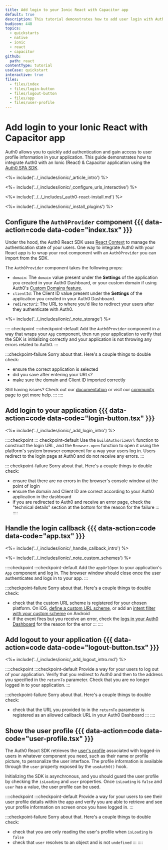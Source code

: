 ```yaml
---
title: Add login to your Ionic React with Capacitor app
default: true
description: This tutorial demonstrates how to add user login with Auth0 to an Ionic React & Capacitor application.
budicon: 448
topics:
  - quickstarts
  - native
  - ionic
  - react
  - capacitor
github:
  path: react
contentType: tutorial
useCase: quickstart
interactive: true
files:
  - files/index
  - files/login-button
  - files/logout-button
  - files/app
  - files/user-profile
---
```


# Add login to your Ionic React with Capacitor app

Auth0 allows you to quickly add authentication and gain access to user profile information in your application. This guide demonstrates how to integrate Auth0 with an Ionic (React) & Capacitor application using the [Auth0 SPA SDK](https://github.com/auth0/auth0-spa-js).

<%= include('../_includes/ionic/_article_intro') %>

<%= include('../_includes/ionic/_configure_urls_interactive') %>

<%= include('../../_includes/_auth0-react-install.md') %>

<%= include('../_includes/ionic/_install_plugins') %>

## Configure the `Auth0Provider` component {{{ data-action=code data-code="index.tsx" }}}

Under the hood, the Auth0 React SDK uses [React Context](https://reactjs.org/docs/context.html) to manage the authentication state of your users. One way to integrate Auth0 with your React app is to wrap your root component with an `Auth0Provider` you can import from the SDK.

The `Auth0Provider` component takes the following props:

- `domain`: The `domain` value present under the **Settings** of the application you created in your Auth0 Dashboard, or your custom domain if using Auth0's [Custom Domains feature](http://localhost:3000/docs/custom-domains).
- `clientId`: The Client ID value present under the **Settings** of the application you created in your Auth0 Dashboard.
- `redirectUri`: The URL to where you'd like to redirect your users after they authenticate with Auth0.

<%= include('../_includes/ionic/_note_storage') %>

:::: checkpoint
:::checkpoint-default
Add the `Auth0Provider` component in a way that wraps your `App` component, then run your application to verify that the SDK is initializing correctly and your application is not throwing any errors related to Auth0.
:::

:::checkpoint-failure
Sorry about that. Here's a couple things to double check:

- ensure the correct application is selected
- did you save after entering your URLs?
- make sure the domain and Client ID imported correctly

Still having issues? Check out our [documentation](https://auth0.com/docs) or visit our [community page](https://community.auth0.com) to get more help.
:::
::::

## Add login to your application {{{ data-action=code data-code="login-button.tsx" }}}

<%= include('../_includes/ionic/_add_login_intro') %>

::::checkpoint
::: checkpoint-default
Use the `buildAuthorizeUrl` function to construct the login URL, and the `Browser.open` function to open it using the platform's system browser component for a way your users log in. Users redirect to the login page at Auth0 and do not receive any errors.
:::

::: checkpoint-failure
Sorry about that. Here's a couple things to double check:

- ensure that there are no errors in the browser's console window at the point of login
- ensure the domain and Client ID are correct according to your Auth0 application in the dashboard
- if you are redirected to Auth0 and receive an error page, check the "technical details" section at the bottom for the reason for the failure
  :::
  ::::

## Handle the login callback {{{ data-action=code data-code="app.tsx" }}}

<%= include('../_includes/ionic/_handle_callback_intro') %>

<%= include('../_includes/ionic/_note_custom_schemes') %>

::::checkpoint
:::checkpoint-default
Add the `appUrlOpen` to your application's `App` component and log in. The browser window should close once the user authenticates and logs in to your app.
:::

:::checkpoint-failure
Sorry about that. Here's a couple things to double check:

- check that the custom URL scheme is registered for your chosen platform. On iOS, [define a custom URL scheme](https://developer.apple.com/documentation/xcode/defining-a-custom-url-scheme-for-your-app), or add an [intent filter with your custom scheme](https://developer.android.com/training/app-links/deep-linking) on Android
- if the event fires but you receive an error, check the [logs in your Auth0 Dashboard](https://manage.auth0.com/#/logs) for the reason for the error
  :::
  ::::

## Add logout to your application {{{ data-action=code data-code="logout-button.tsx" }}}

<%= include('../_includes/ionic/_add_logout_intro.md') %>

::::checkpoint
:::checkpoint-default
Provide a way for your users to log out of your application. Verify that you redirect to Auth0 and then to the address you specified in the `returnTo` parameter. Check that you are no longer logged in to your application.
:::

:::checkpoint-failure
Sorry about that. Here's a couple things to double check:

- check that the URL you provided to in the `returnTo` parameter is registered as an allowed callback URL in your Auth0 Dashboard
  :::
  ::::

## Show the user profile {{{ data-action=code data-code="user-profile.tsx" }}}

The Auth0 React SDK retrieves the [user's profile](https://auth0.com/docs/users/concepts/overview-user-profile) associated with logged-in users in whatever component you need, such as their name or profile picture, to personalize the user interface. The profile information is available through the `user` property exposed by the `useAuth0()` hook.

Initializing the SDK is asynchronous, and you should guard the user profile by checking the `isLoading` and `user` properties. Once `isLoading` is `false` and `user` has a value, the user profile can be used.

::::checkpoint
:::checkpoint-default
Provide a way for your users to see their user profile details within the app and verify you are able to retrieve and see your profile information on screen once you have logged in.
:::

:::checkpoint-failure
Sorry about that. Here's a couple things to double check:

- check that you are only reading the user's profile when `isLoading` is `false`
- check that `user` resolves to an object and is not `undefined`
  :::
  ::::
